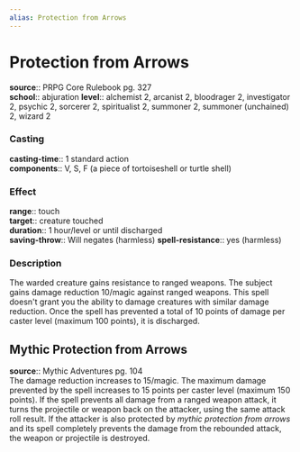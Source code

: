 ```yaml
---
alias: Protection from Arrows
---
```


# Protection from Arrows 

**source**:: PRPG Core Rulebook pg. 327  
**school**:: abjuration
**level**:: alchemist 2, arcanist 2, bloodrager 2, investigator 2, psychic 2, sorcerer 2, spiritualist 2, summoner 2, summoner (unchained) 2, wizard 2

### Casting 

**casting-time**:: 1 standard action  
**components**:: V, S, F (a piece of tortoiseshell or turtle shell)

### Effect 

**range**:: touch  
**target**:: creature touched  
**duration**:: 1 hour/level or until discharged  
**saving-throw**:: Will negates (harmless)
**spell-resistance**:: yes (harmless)

### Description 

The warded creature gains resistance to ranged weapons. The subject gains damage reduction 10/magic against ranged weapons. This spell doesn't grant you the ability to damage creatures with similar damage reduction. Once the spell has prevented a total of 10 points of damage per caster level (maximum 100 points), it is discharged.

## Mythic Protection from Arrows 

**source**:: Mythic Adventures pg. 104  
The damage reduction increases to 15/magic. The maximum damage prevented by the spell increases to 15 points per caster level (maximum 150 points). If the spell prevents all damage from a ranged weapon attack, it turns the projectile or weapon back on the attacker, using the same attack roll result. If the attacker is also protected by *mythic protection from arrows* and its spell completely prevents the damage from the rebounded attack, the weapon or projectile is destroyed.

